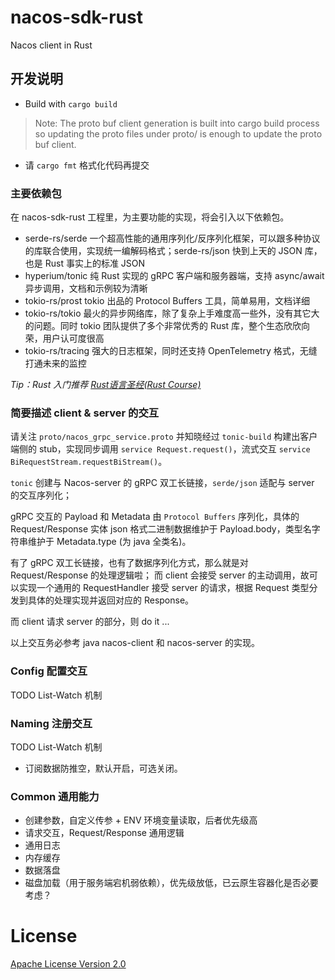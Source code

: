 # nacos-sdk-rust
Nacos client in Rust

## 开发说明
- Build with `cargo build`
> Note: The proto buf client generation is built into cargo build process so updating the proto files under proto/ is enough to update the proto buf client.

- 请 `cargo fmt` 格式化代码再提交

### 主要依赖包
在 nacos-sdk-rust 工程里，为主要功能的实现，将会引入以下依赖包。

- serde-rs/serde 一个超高性能的通用序列化/反序列化框架，可以跟多种协议的库联合使用，实现统一编解码格式；serde-rs/json 快到上天的 JSON 库，也是 Rust 事实上的标准 JSON
- hyperium/tonic 纯 Rust 实现的 gRPC 客户端和服务器端，支持 async/await 异步调用，文档和示例较为清晰
- tokio-rs/prost tokio 出品的 Protocol Buffers 工具，简单易用，文档详细
- tokio-rs/tokio 最火的异步网络库，除了复杂上手难度高一些外，没有其它大的问题。同时 tokio 团队提供了多个非常优秀的 Rust 库，整个生态欣欣向荣，用户认可度很高
- tokio-rs/tracing 强大的日志框架，同时还支持 OpenTelemetry 格式，无缝打通未来的监控

*Tip：Rust 入门推荐 [Rust语言圣经(Rust Course)](https://course.rs/about-book.html)*

### 简要描述 client & server 的交互

请关注 `proto/nacos_grpc_service.proto` 并知晓经过 `tonic-build` 构建出客户端侧的 stub，实现同步调用 `service Request.request()`，流式交互 `service BiRequestStream.requestBiStream()`。

`tonic` 创建与 Nacos-server 的 gRPC 双工长链接，`serde/json` 适配与 server 的交互序列化；

gRPC 交互的 Payload 和 Metadata 由 `Protocol Buffers` 序列化，具体的 Request/Response 实体 json 格式二进制数据维护于 Payload.body，类型名字符串维护于 Metadata.type (为 java 全类名)。

有了 gRPC 双工长链接，也有了数据序列化方式，那么就是对 Request/Response 的处理逻辑啦；
而 client 会接受 server 的主动调用，故可以实现一个通用的 RequestHandler 接受 server 的请求，根据 Request 类型分发到具体的处理实现并返回对应的 Response。

而 client 请求 server 的部分，则 do it ...

以上交互务必参考 java nacos-client 和 nacos-server 的实现。

### Config 配置交互
TODO List-Watch 机制

### Naming 注册交互
TODO List-Watch 机制

- 订阅数据防推空，默认开启，可选关闭。

### Common 通用能力
- 创建参数，自定义传参 + ENV 环境变量读取，后者优先级高
- 请求交互，Request/Response 通用逻辑
- 通用日志
- 内存缓存
- 数据落盘
- 磁盘加载（用于服务端宕机弱依赖），优先级放低，已云原生容器化是否必要考虑？

# License
[Apache License Version 2.0](LICENSE)
